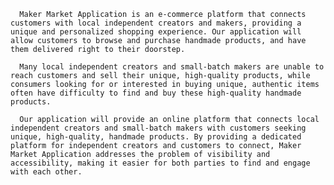       Maker Market Application is an e-commerce platform that connects customers with local independent creators and makers, providing a unique and personalized shopping experience. Our application will allow customers to browse and purchase handmade products, and have them delivered right to their doorstep.
      
      Many local independent creators and small-batch makers are unable to reach customers and sell their unique, high-quality products, while consumers looking for or interested in buying unique, authentic items often have difficulty to find and buy these high-quality handmade products.
      
      Our application will provide an online platform that connects local independent creators and small-batch makers with customers seeking unique, high-quality, handmade products. By providing a dedicated platform for independent creators and customers to connect, Maker Market Application addresses the problem of visibility and accessibility, making it easier for both parties to find and engage with each other.
